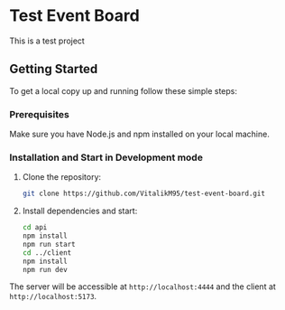 # Test Event Board

This is a test project

## Getting Started

To get a local copy up and running follow these simple steps:

### Prerequisites

Make sure you have Node.js and npm installed on your local machine.

### Installation and Start in Development mode

1. Clone the repository:
   ```sh
   git clone https://github.com/VitalikM95/test-event-board.git
   ```
2. Install dependencies and start:
   ```sh
   cd api
   npm install
   npm run start
   cd ../client
   npm install
   npm run dev
   ```

The server will be accessible at `http://localhost:4444` and the client at `http://localhost:5173`.
